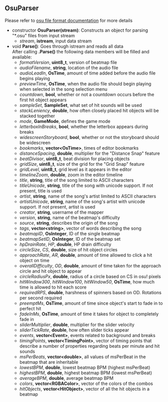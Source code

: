 ## OsuParser
Please refer to [osu file format documentation](https://osu.ppy.sh/help/wiki/osu!_File_Formats/Osu_(file_format)) for more details
* constructor **OsuParser(stream)**: Constructs an object for parsing "\*.osu" files from input stream
    - *stream*, **istream**, input data stream
* void **Parse()**: Goes through istream and reads all data
<br>After calling **.Parse()** the following data members will be filled and available:
    - *formatVersion*, **uint8_t**, version of beatmap file
    - *audioFilename*, **string**, location of the audio file
    - *audioLeadIn*, **OsTime**, amount of time added before the audio file begins playing
    - *previewTime*, **OsTime**, when the audio file should begin playing when selected in the song selection menu
    - *countdown*, **bool**, whether or not a countdown occurs before the first hit object appears
    - *sampleSet*, **SampleSet**, what set of hit sounds will be used
    - *stackLeniency*, **double**, how often closely placed hit objects will be stacked together
    - *mode*, **GameMode**, defines the game mode
    - *letterboxInBreaks*, **bool**, whether the letterbox appears during breaks
    - *widescreenStoryboard*, **bool**, whether or not the storyboard should be widescreen
    - *bookmarks*, **vector\<OsTime>**, times of editor bookmarks
    - *distanceSpacing*, **double**, multiplier for the "Distance Snap" feature
    - *beatDivisor*, **uint8_t**, beat division for placing objects
    - *gridSize*, **uint8_t**, size of the grid for the "Grid Snap" feature
    - *gridLevel*, **uint8_t**, grid level as it appears in the editor
    - *timelineZoom*, **double**, zoom in the editor timeline
    - *title*, **string**, title of the song limited to ASCII characters
    - *titleUnicode*, **string**, title of the song with unicode support. If not present, title is used
    - *artist*, **string**, name of the song's artist limited to ASCII characters
    - *artistUnicode*, **string**, name of the song's artist with unicode support. If not present, artist is used
    - *creator*, **string**, username of the mapper
    - *version*, **string**, name of the beatmap's difficulty
    - *source*, **string**, describes the origin of the song
    - *tags*, **vector\<string>**, vector of words describing the song
    - *beatmapID*, **OsInteger**, ID of the single beatmap
    - *beatmapSetID*, **OsInteger**, ID of the beatmap set
    - *hpDrainRate*, *HP*, **double**, HP drain difficulty
    - *circleSize*, *CS*, **double**, size of hit object circles
    - *approachRate*, *AR*, **double**, amount of time allowed to click a hit object on time
    - *overallDifficulty*, *OD*, **double**, amount of time taken for the approach circle and hit object to appear
    - *circleRadiusPx*, **double**, radius of a circle based on CS in osu! pixels
    - *hitWindow300*, *hitWindow100*, *hitWindow50*, **OsTime**, how much time is allowed to hit each score
    - *requiredRPS*, **double**, harshness of spinners based on OD. Rotations per second required
    - *preemptMs*, **OsTime**, amount of time since object's start to fade in to perfect hit
    - *fadeInMs*, **OsTime**, amount of time it takes for object to completely fade in
    - *sliderMultiplier*, **double**, multiplier for the slider velocity
    - *sliderTickRate*, **double**, how often slider ticks appear
    - *events*, **vector\<Event>**, events related to background and breaks
    - *timingPoints*, **vector\<TimingPoint>**, vector of timing points that describe a number of properties regarding beats per minute and hit sounds
    - *msPerBeats*, **vector\<double>**, all values of msPerBeat in the beatmap that are inheritable
    - *lowestBPM*, **double**, lowest beatmap BPM (highest msPerBeat)
    - *highestBPM*, **double**, highest beatmap BPM (lowest msPerBeat)
    - *averageBPM*, **double**, average beatmap BPM
    - *colors*, **vector\<RGBAColor>**, vector of the colors of the combos
    - *hitObjects*, **vector\<HitObject>**, vector of all the hit objects in a beatmap
